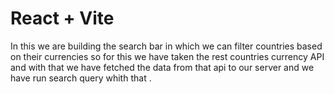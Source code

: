 # React + Vite

In this we are building the search bar in which we can filter countries based on their currencies
so for this we have taken the rest countries currency API 
and with that we have fetched the data from that api to our server 
and we have run search  query whith that .
